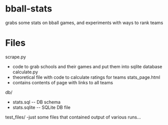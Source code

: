 # bball-stats

grabs some stats on bball games, and experiments with ways to rank teams

# Files
scrape.py
- code to grab schools and their games and put them into sqlite database
calculate.py
- theoretical file with code to calculate ratings for teams
stats_page.html
- contains contents of page with links to all teams

db/
- stats.sql
-- DB schema
- stats.sqlite
-- SQLite DB file

test_files/
-just some files that contained output of various runs...
